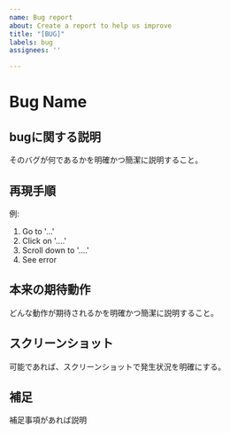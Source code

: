 ```yaml
---
name: Bug report
about: Create a report to help us improve
title: "[BUG]"
labels: bug
assignees: ''

---
```


# Bug Name

## bugに関する説明

そのバグが何であるかを明確かつ簡潔に説明すること。

## 再現手順

例:

1. Go to '...'
2. Click on '....'
3. Scroll down to '....'
4. See error

## 本来の期待動作

どんな動作が期待されるかを明確かつ簡潔に説明すること。

## スクリーンショット

可能であれば、スクリーンショットで発生状況を明確にする。

## 補足

補足事項があれば説明
